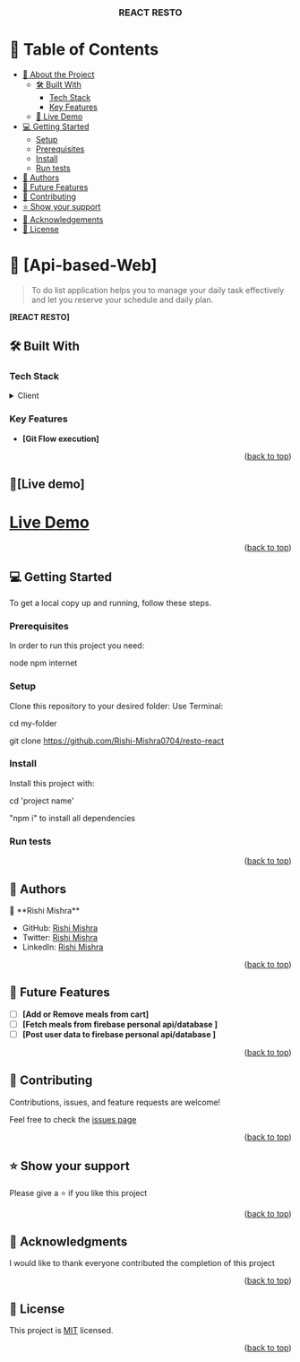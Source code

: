 <a name="readme-top"></a>

<div align="center">

  <h3><b>REACT RESTO</b></h3>

</div>

<!-- TABLE OF CONTENTS -->

# 📗 Table of Contents

- [📖 About the Project](#about-project)
  - [🛠 Built With](#built-with)
    - [Tech Stack](#tech-stack)
    - [Key Features](#key-features)
  - [🚀 Live Demo](#live-demo)
- [💻 Getting Started](#getting-started)
  - [Setup](#setup)
  - [Prerequisites](#prerequisites)
  - [Install](#install)
  - [Run tests](#run-tests)
- [👥 Authors](#authors)
- [🔭 Future Features](#future-features)
- [🤝 Contributing](#contributing)
- [⭐️ Show your support](#support)
- [🙏 Acknowledgements](#acknowledgements)
- [📝 License](#license)

# 📖 [Api-based-Web] <a name="about-project"></a>

> To do list application helps you to manage your daily task effectively and let you reserve your schedule and daily plan.

**[REACT RESTO]**

## 🛠 Built With <a name="built-with"></a>

### Tech Stack <a name="tech-stack"></a>

<details>
<summary>Client</summary>
<ul>
  <li><a href=" HTML Tutorial (w3schools.com) ">HTML</a></li>    
  <li><a href=" CSS Tutorial (w3schools.com) ">CSS</a></li>
  <li><a href=" CSS Tutorial (w3schools.com) ">JavaScript</a></li>
  <li><a href=" CSS Tutorial (w3schools.com) ">Webpack</a></li>
 </ul>
</details>

### Key Features <a name="key-features"></a>

- **[Git Flow execution]**

<p align="right">(<a href="#readme-top">back to top</a>)</p>

## 🚀**[Live demo]**<h1><a name="Live-Demo" href = "https://rishi-mishra0704.github.io/resto-react/">Live Demo</a></h1>

<p align="right">(<a href="#readme-top">back to top</a>)</p>

## 💻 Getting Started <a name="getting-started"></a>

To get a local copy up and running, follow these steps.

### Prerequisites

In order to run this project you need:

node 
npm 
internet

### Setup

Clone this repository to your desired folder:
Use Terminal:

cd my-folder

git clone https://github.com/Rishi-Mishra0704/resto-react

### Install

Install this project with:

cd 'project name'

"npm i" to install all dependencies

### Run tests

<p align="right">(<a href="#readme-top">back to top</a>)</p>


## 👥 Authors <a name="authors"></a>

👤 \*\*Rishi Mishra\*\*

- GitHub: [Rishi Mishra]( https://github.com/Rishi-Mishra0704)
- Twitter: [Rishi Mishra](https://twitter.com/RishiMi31357764)
- LinkedIn: [Rishi Mishra](https://www.linkedin.com/in/rishi-mishra-756718257/)

<p align="right">(<a href="#readme-top">back to top</a>)</p>

## 🔭 Future Features <a name="future-features"></a>

- [ ] **[Add or Remove meals from cart]**
- [ ] **[Fetch meals from firebase personal api/database ]**
- [ ] **[Post user data to firebase personal api/database ]**

<p align="right">(<a href="#readme-top">back to top</a>)</p>


## 🤝 Contributing <a name="contributing"></a>

Contributions, issues, and feature requests are welcome!

Feel free to check the [issues page](../../issues/)

<p align="right">(<a href="#readme-top">back to top</a>)</p>

## ⭐️ Show your support <a name="support"></a>

Please give a ⭐️ if you like this project

<p align="right">(<a href="#readme-top">back to top</a>)</p>

## 🙏 Acknowledgments <a name="acknowledgements"></a>

I would like to thank everyone contributed the completion of this project

<p align="right">(<a href="#readme-top">back to top</a>)</p>

## 📝 License <a name="license"></a>

This project is [MIT](./LICENSE.md) licensed.

<p align="right">(<a href="#readme-top">back to top</a>)</p>
